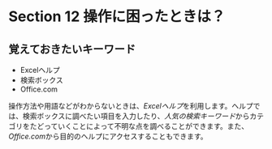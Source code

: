 # Section 12 操作に困ったときは？

## 覚えておきたいキーワード
- Excelヘルプ
- 検索ボックス
- Office.com

操作方法や用語などがわからないときは、<em>Excelヘルプ</em>を利用します。ヘルプでは、検索ボックスに調べたい項目を入力したり、<em>人気の検索キーワード</em>からカテゴリをたどっていくことによって不明な点を調べることができます。また、<em>Office.com</em>から目的のヘルプにアクセスすることもできます。
